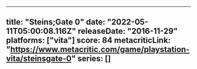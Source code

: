 
---
title: "Steins;Gate 0"
date: "2022-05-11T05:00:08.116Z"
releaseDate: "2016-11-29"
platforms: ["vita"]
score: 84
metacriticLink: "https://www.metacritic.com/game/playstation-vita/steinsgate-0"
series: []
---
